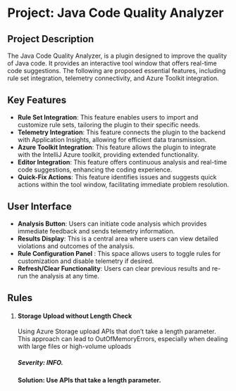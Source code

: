 # Project: Java Code Quality Analyzer

## Project Description
The Java Code Quality Analyzer, is a plugin designed to improve the quality of Java code. It provides an interactive tool window that offers real-time code suggestions. The following are proposed essential features, including rule set integration, telemetry connectivity, and Azure Toolkit integration.

## Key Features

- **Rule Set Integration**: This feature enables users to import and customize rule sets, tailoring the plugin to their specific needs.
- **Telemetry Integration**: This feature connects the plugin to the backend with Application Insights, allowing for efficient data transmission.
- **Azure Toolkit Integration**: This feature allows the plugin to integrate with the IntelliJ Azure toolkit, providing extended functionality.
- **Editor Integration**: This feature offers continuous analysis and real-time code suggestions, enhancing the coding experience.
- **Quick-Fix Actions**: This feature identifies issues and suggests quick actions within the tool window, facilitating immediate problem resolution.

## User Interface

- **Analysis Button**: Users can initiate code analysis which provides immediate feedback and sends telemetry information.
- **Results Display**: This is a central area where users can view detailed violations and outcomes of the analysis.
- **Rule Configuration Panel** : This space allows users to toggle rules for customization and disable telemetry if desired.
- **Refresh/Clear Functionality**: Users can clear previous results and re-run the analysis at any time.

## Rules
1. #### Storage Upload without Length Check
   Using Azure Storage upload APIs that don’t take a length parameter. This approach can lead to OutOfMemoryErrors, especially when dealing with large files or high-volume uploads
    ##### Severity: INFO. 
    #### Solution: Use APIs that take a length parameter.